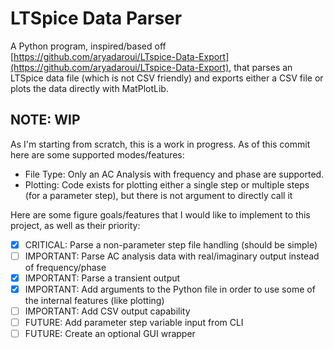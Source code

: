 # LTSpice Data Parser

A Python program, inspired/based off [https://github.com/aryadaroui/LTspice-Data-Export](https://github.com/aryadaroui/LTspice-Data-Export), that parses an LTSpice data file (which is not CSV friendly) and exports either a CSV file or plots the data directly with MatPlotLib.

## NOTE: WIP

As I'm starting from scratch, this is a work in progress. As of this commit here are some supported modes/features:

- File Type: Only an AC Analysis with frequency and phase are supported. 
- Plotting: Code exists for plotting either a single step or multiple steps (for a parameter step), but there is not argument to directly call it

Here are some figure goals/features that I would like to implement to this project, as well as their priority:

- [x] CRITICAL: Parse a non-parameter step file handling (should be simple)
- [ ] IMPORTANT: Parse AC analysis data with real/imaginary output instead of frequency/phase
- [x] IMPORTANT: Parse a transient output
- [x] IMPORTANT: Add arguments to the Python file in order to use some of the internal features (like plotting)
- [ ] IMPORTANT: Add CSV output capability
- [ ] FUTURE: Add parameter step variable input from CLI 
- [ ] FUTURE: Create an optional GUI wrapper
